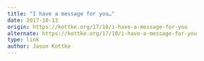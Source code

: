 ```yaml
---
title: "I have a message for you…"
date: 2017-10-13
origin: https://kottke.org/17/10/i-have-a-message-for-you
alternate: https://kottke.org/17/10/i-have-a-message-for-you
type: link
author: Jason Kottke
---
```


